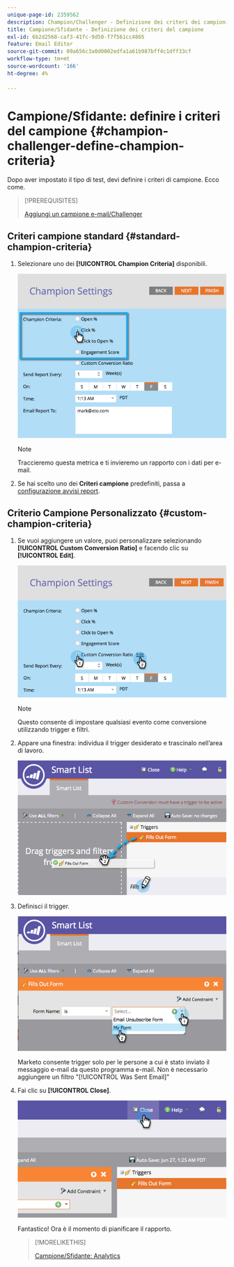 ```yaml
---
unique-page-id: 2359562
description: Champion/Challenger - Definizione dei criteri dei campioni - Documentazione di Marketo - Documentazione del prodotto
title: Campione/Sfidante - Definizione dei criteri del campione
exl-id: 6b2d2568-caf3-41fc-9d50-f7f561cc4865
feature: Email Editor
source-git-commit: 09a656c3a0d0002edfa1a61b987bff4c1dff33cf
workflow-type: tm+mt
source-wordcount: '166'
ht-degree: 4%

---
```


# Campione/Sfidante: definire i criteri del campione {#champion-challenger-define-champion-criteria}

Dopo aver impostato il tipo di test, devi definire i criteri di campione. Ecco come.

>[!PREREQUISITES]
>
>[Aggiungi un campione e-mail/Challenger](/help/marketo/product-docs/email-marketing/general/functions-in-the-editor/email-tests-champion-challenger/add-an-email-champion-challenger.md)

## Criteri campione standard {#standard-champion-criteria}

1. Selezionare uno dei **[!UICONTROL Champion Criteria]** disponibili.

   ![](assets/image2014-9-15-13-3a1-3a15.png)

   >[!NOTE]
   >
   >Traccieremo questa metrica e ti invieremo un rapporto con i dati per e-mail.

1. Se hai scelto uno dei **Criteri campione** predefiniti, passa a [configurazione avvisi report](/help/marketo/product-docs/email-marketing/general/functions-in-the-editor/email-tests-champion-challenger/champion-challenger-analytics.md#configure-report-alerts).

## Criterio Campione Personalizzato {#custom-champion-criteria}

1. Se vuoi aggiungere un valore, puoi personalizzare selezionando **[!UICONTROL Custom Conversion Ratio]** e facendo clic su **[!UICONTROL Edit]**.

   ![](assets/image2014-9-15-13-3a2-3a52.png)

   >[!NOTE]
   >
   >Questo consente di impostare qualsiasi evento come conversione utilizzando trigger e filtri.

1. Appare una finestra: individua il trigger desiderato e trascinalo nell’area di lavoro.

   ![](assets/image2014-9-15-13-3a3-3a38.png)

1. Definisci il trigger.

   ![](assets/image2014-9-15-13-3a3-3a54.png)

   Marketo consente trigger solo per le persone a cui è stato inviato il messaggio e-mail da questo programma e-mail. Non è necessario aggiungere un filtro &quot;[!UICONTROL Was Sent Email]&quot;

1. Fai clic su **[!UICONTROL Close]**.

   ![](assets/image2014-9-15-13-3a4-3a7.png)

   Fantastico! Ora è il momento di pianificare il rapporto.

   >[!MORELIKETHIS]
   >
   >[Campione/Sfidante: Analytics](/help/marketo/product-docs/email-marketing/general/functions-in-the-editor/email-tests-champion-challenger/champion-challenger-analytics.md)
